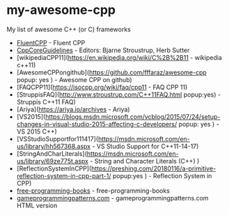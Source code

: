 # my-awesome-cpp
My list of awesome C++ (or C) frameworks

* [FluentCPP](https://www.fluentcpp.com/posts/) - Fluent CPP
* [CppCoreGuidelines](https://isocpp.github.io/CppCoreGuidelines/CppCoreGuidelines) -   Editors: Bjarne Stroustrup, Herb Sutter
* [wikipediaCPP11](https://en.wikipedia.org/wiki/C%2B%2B11  - wikipedia c++11)
* [AwesomeCPPongithub](https://github.com/fffaraz/awesome-cpp popup: yes ) - Awesome CPP on github)
* [FAQCPP11](https://isocpp.org/wiki/faq/cpp11  - FAQ CPP 11)
* [StruppisFAQ](http://www.stroustrup.com/C++11FAQ.html  popup:yes) - Struppis C++11 FAQ)
* [Ariya](https://ariya.io/archives   - Ariya)
* [VS2015](https://blogs.msdn.microsoft.com/vcblog/2015/07/24/setup-changes-in-visual-studio-2015-affecting-c-developers/ popup: yes ) - VS 2015 C++)
* [VSStudioSupportfor111417](https://msdn.microsoft.com/en-us/library/hh567368.aspx  - VS Studio Support for C++11-14-17)
* [StringAndCharLiterals](https://msdn.microsoft.com/en-us/library/69ze775t.aspx  - String and Character Literals (C++) )
* [ReflectionSystemInCPP](https://preshing.com/20180116/a-primitive-reflection-system-in-cpp-part-1/  popup:yes ) - Reflection System in CPP)
* [free-programming-books](https://github.com/EbookFoundation/free-programming-books/blob/master/free-programming-books.md#c-1) - free-programming-books
* [gameprogrammingpatterns.com](http://gameprogrammingpatterns.com/contents.html) - gameprogrammingpatterns.com HTML version
